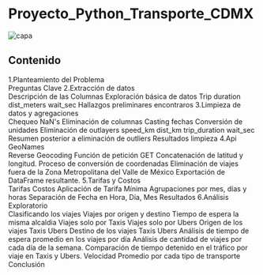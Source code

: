 # Proyecto_Python_Transporte_CDMX
![capa](https://user-images.githubusercontent.com/71915068/110401847-fb291280-803f-11eb-83ee-ad6e9708913a.png)

## Contenido

1.Planteamiento del Problema \
Preguntas Clave
2.Extracción de datos \
Descripción de las Columnas
Exploración básica de datos
Trip duration
dist_meters
wait_sec
Hallazgos preliminares encontraros
3.Limpieza de datos y agregaciones \
Chequeo NaN's
Eliminación de columnas
Casting fechas
Conversión de unidades
Eliminación de outlayers
speed_km
dist_km
trip_duration
wait_sec
Resumen posterior a eliminación de outliers
Resultados limpieza
4.Api GeoNames \
Reverse Geocoding
Función de petición GET
Concatenación de latitud y longitud.
Proceso de conversión de coordenadas
Eliminación de viajes fuera de la Zona Metropolitana del Valle de México
Exportación de DataFrame resultante.
5.Tarifas y Costos \
Tarifas
Costos
Aplicación de Tarifa Mínima
Agrupaciones por mes, días y horas
Separación de Fecha en Hora, Día, Mes
Resultados
6.Análisis Exploratorio \
Clasificando los viajes
Viajes por origen y destino
Tiempo de espera la misma alcaldia
Viajes solo por Taxis
Viajes solo por Ubers
Origen de los viajes
Taxis
Ubers
Destino de los viajes
Taxis
Ubers
Análisis de tiempo de espera promedio en los viajes por día
Análisis de cantidad de viajes por cada día de la semana.
Comparación de tiempo detenido en el tráfico por viaje en Taxis y Ubers.
Velocidad Promedio por cada tipo de transporte
Conclusión
